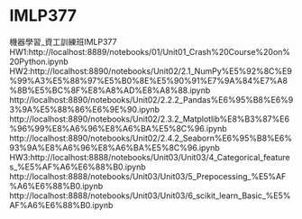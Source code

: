 # IMLP377
機器學習_資工訓練班IMLP377
HW1:http://localhost:8889/notebooks/01/Unit01_Crash%20Course%20on%20Python.ipynb
HW2:http://localhost:8890/notebooks/Unit02/2.1_NumPy%E5%92%8C%E9%99%A3%E5%88%97%E5%B0%8E%E5%90%91%E7%9A%84%E7%A8%8B%E5%BC%8F%E8%A8%AD%E8%A8%88.ipynb
    http://localhost:8890/notebooks/Unit02/2.2.2_Pandas%E6%95%B8%E6%93%9A%E5%88%86%E6%9E%90.ipynb
    http://localhost:8890/notebooks/Unit02/2.3.2_Matplotlib%E8%B3%87%E6%96%99%E8%A6%96%E8%A6%BA%E5%8C%96.ipynb
    http://localhost:8890/notebooks/Unit02/2.4.2_Seaborn%E6%95%B8%E6%93%9A%E8%A6%96%E8%A6%BA%E5%8C%96.ipynb
HW3:http://localhost:8888/notebooks/Unit03/Unit03/4_Categorical_features_%E5%AF%A6%E6%88%B0.ipynb
    http://localhost:8888/notebooks/Unit03/Unit03/5_Prepocessing_%E5%AF%A6%E6%88%B0.ipynb
    http://localhost:8888/notebooks/Unit03/Unit03/6_scikit_learn_Basic_%E5%AF%A6%E6%88%B0.ipynb
